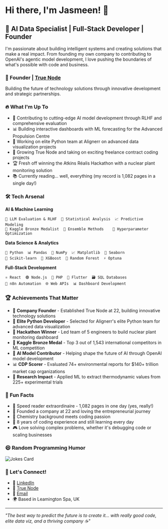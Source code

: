 # Hi there, I'm Jasmeen! 👋

## 🚀 AI Data Specialist | Full-Stack Developer | Founder

I'm passionate about building intelligent systems and creating solutions that make a real impact. From founding my own company to contributing to OpenAI's agentic model development, I love pushing the boundaries of what's possible with code and business.

### 🏢 Founder | [True Node](www.truenode.co.uk)
Building the future of technology solutions through innovative development and strategic partnerships.

### 🔥 What I'm Up To
- 🧠 Contributing to cutting-edge AI model development through RLHF and comprehensive evaluation
- 📊 Building interactive dashboards with ML forecasting for the Advanced Propulsion Centre
- 🐍 Working on elite Python team at Alignerr on advanced data visualization projects
- 🏢 Growing True Node and taking on exciting freelance contract coding projects
- 🏆 Fresh off winning the Atkins Réalis Hackathon with a nuclear plant monitoring solution
- 📚 Currently reading... well, everything (my record is 1,082 pages in a single day!)

### 🛠️ Tech Arsenal

**AI & Machine Learning**
```
🤖 LLM Evaluation & RLHF  🔬 Statistical Analysis  📈 Predictive Modeling
🏅 Kaggle Bronze Medalist  🧪 Ensemble Methods    🎯 Hyperparameter Optimization
```

**Data Science & Analytics**
```
🐍 Python  📊 Pandas  🔢 NumPy  📈 Matplotlib  🎨 Seaborn
🤖 Scikit-learn  🚀 XGBoost  🌳 Random Forest  ⚡ Optuna
```

**Full-Stack Development**
```
⚛️ React  🟢 Node.js  🐘 PHP  📱 Flutter  🗃️ SQL Databases
🔄 n8n Automation  🌐 Web APIs  📊 Dashboard Development
```

### 🏆 Achievements That Matter

- 🏢 **Company Founder** - Established True Node at 22, building innovative technology solutions
- 🐍 **Elite Python Developer** - Selected for Alignerr's elite Python team for advanced data visualization
- 🥇 **Hackathon Winner** - Led team of 5 engineers to build nuclear plant monitoring dashboard
- 🥉 **Kaggle Bronze Medal** - Top 3 out of 1,543 international competitors in ML competition
- 🎯 **AI Model Contributor** - Helping shape the future of AI through OpenAI model development
- 📊 **CDP Scorer** - Evaluated 74+ environmental reports for $140+ trillion market cap organizations
- 🧪 **Research Impact** - Applied ML to extract thermodynamic values from 225+ experimental trials

### 🌟 Fun Facts
- 📖 Speed reader extraordinaire - 1,082 pages in one day (yes, really!)
- 🏢 Founded a company at 22 and loving the entrepreneurial journey
- 🔬 Chemistry background meets coding passion
- 🌱 8 years of coding experience and still learning every day
- 🎮 Love solving complex problems, whether it's debugging code or scaling businesses

### 😄 Random Programming Humor

![Jokes Card](https://readme-jokes.vercel.app/api?hideBorder&theme=synthwave)

### 🤝 Let's Connect!

- 💼 [LinkedIn](https://www.linkedin.com/in/jasmeendahak/)
- 🏢 [True Node](https://truenode.co.uk)
- 📧 [Email](mailto:Jasmeendahak03@gmail.com)
- 🌍 Based in Leamington Spa, UK

---

*"The best way to predict the future is to create it... with really good code, elite data viz, and a thriving company ☕"*
